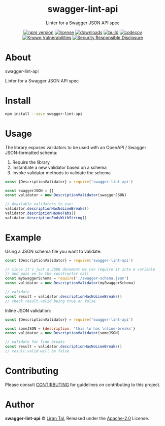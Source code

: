 <p align="center"><h1 align="center">
  swagger-lint-api
</h1>

<p align="center">
  Linter for a Swagger JSON API spec
</p>

<p align="center">
  <a href="https://www.npmjs.org/package/swagger-lint-api"><img src="https://badgen.net/npm/v/swagger-lint-api" alt="npm version"/></a>
  <a href="https://www.npmjs.org/package/swagger-lint-api"><img src="https://badgen.net/npm/license/swagger-lint-api" alt="license"/></a>
  <a href="https://www.npmjs.org/package/swagger-lint-api"><img src="https://badgen.net/npm/dt/swagger-lint-api" alt="downloads"/></a>
  <a href="https://travis-ci.org/lirantal/swagger-lint-api"><img src="https://badgen.net/travis/lirantal/swagger-lint-api" alt="build"/></a>
  <a href="https://codecov.io/gh/lirantal/swagger-lint-api"><img src="https://badgen.net/codecov/c/github/lirantal/swagger-lint-api" alt="codecov"/></a>
  <a href="https://snyk.io/test/github/lirantal/swagger-lint-api"><img src="https://snyk.io/test/github/lirantal/swagger-lint-api/badge.svg" alt="Known Vulnerabilities"/></a>
  <a href="https://github.com/nodejs/security-wg/blob/master/processes/responsible_disclosure_template.md"><img src="https://img.shields.io/badge/Security-Responsible%20Disclosure-yellow.svg" alt="Security Responsible Disclosure" /></a>
</p>

# About

swagger-lint-api

Linter for a Swagger JSON API spec

# Install

```bash
npm install --save swagger-lint-api
```

# Usage

The library exposes validators to be used with an OpenAPI / Swagger JSON-formatted schema:

1. Require the library
2. Instantiate a new validator based on a schema
3. Invoke validator methods to validate the schema

```js
const {DescriptionValidator} = require('swagger-lint-api')

const swaggerJSON = {}
const validator = new DescriptionValidator(swaggerJSON)

// Available validators to use:
validator.descriptionHasNoLineBreaks()
validator.descriptionHasNoTabs()
validator.descriptionEndsWithString()
```

# Example

Using a JSON schema file you want to validate:

```js
const {DescriptionValidator} = require('swagger-lint-api')

// since it's just a JSON document we can require it into a variable
// and pass on to the constructor call
const mySwaggerSchema = require('./swagger-schema.json')
const validator = new DescriptionValidator(mySwaggerSchema)

// validate
const result = validator.descriptionHasNoLineBreaks()
// check result.valid being true or false
```

Inline JSON validation:

```js
const {DescriptionValidator} = require('swagger-lint-api')

const someJSON = {description: 'this \n has \nline-breaks'}
const validator = new DescriptionValidator(someJSON)

// validate for line breaks
const result = validator.descriptionHasNoLineBreaks()
// result.valid will be false
```

# Contributing

Please consult [CONTIRBUTING](./CONTRIBUTING.md) for guidelines on contributing to this project.

# Author

**swagger-lint-api** © [Liran Tal](https://github.com/lirantal), Released under the [Apache-2.0](./LICENSE) License.
